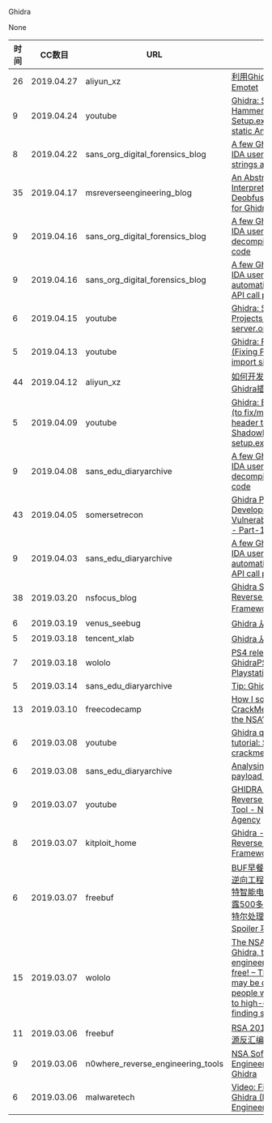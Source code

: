 Ghidra

None

| 时间 | CC数目 | URL | 标题 |
| ---- | ----- | --- | --- |
| 26 | 2019.04.27 | aliyun_xz | [利用Ghidra分析恶意软件Emotet](https://xz.aliyun.com/t/4931) |
| 9 | 2019.04.24 | youtube | [Ghidra: Shadow Hammer (Stage 1: Setup.exe) complete static Analysis](https://www.youtube.com/watch?v=gI0nZR4z7_M) |
| 8 | 2019.04.22 | sans_org_digital_forensics_blog | [A few Ghidra tips for IDA users, part 2 - strings and parameters](https://digital-forensics.sans.org/blog/2019/04/22/a-few-ghidra-tips-for-ida-users-part-2-strings-and-parameters) |
| 35 | 2019.04.17 | msreverseengineering_blog | [An Abstract Interpretation-Based Deobfuscation Plugin for Ghidra](https://www.msreverseengineering.com/blog/2019/4/17/an-abstract-interpretation-based-deobfuscation-plugin-for-ghidra) |
| 9 | 2019.04.16 | sans_org_digital_forensics_blog | [A few Ghidra tips for IDA users, part 1 - the decompiler/unreachable code](https://digital-forensics.sans.org/blog/2019/04/16/a-few-ghidra-tips-for-ida-users-part-1-the-decompilerunreachable-code) |
| 9 | 2019.04.16 | sans_org_digital_forensics_blog | [A few Ghidra tips for IDA users, part 0 - automatic comments for API call parameters](https://digital-forensics.sans.org/blog/2019/04/16/a-few-ghidra-tips-for-ida-users-part-0-automatic-comments-for-api-call-parameters) |
| 6 | 2019.04.15 | youtube | [Ghidra: Server / Shared Projects (using ghidra-server.org)](https://www.youtube.com/watch?v=ka4vGxLmr4w) |
| 5 | 2019.04.13 | youtube | [Ghidra: Fixing Bugs (Fixing PE section import size alignment)](https://www.youtube.com/watch?v=vpt7-Hn-Uhg) |
| 44 | 2019.04.12 | aliyun_xz | [如何开发用于漏洞研究的Ghidra插件，Part 1](https://xz.aliyun.com/t/4723) |
| 5 | 2019.04.09 | youtube | [Ghidra: EditBytesScript (to fix/manipulate PE header to load ShadowHammer setup.exe sample)](https://www.youtube.com/watch?v=7__tiVMPIEE) |
| 9 | 2019.04.08 | sans_edu_diaryarchive | [A few Ghidra tips for IDA users, part 1 - the decompiler/unreachable code](https://isc.sans.edu/forums/diary/A+few+Ghidra+tips+for+IDA+users+part+1+the+decompilerunreachable+code/24822/) |
| 43 | 2019.04.05 | somersetrecon | [Ghidra Plugin Development for Vulnerability Research - Part-1](https://www.somersetrecon.com/blog/2019/ghidra-plugin-development-for-vulnerability-research-part-1) |
| 9 | 2019.04.03 | sans_edu_diaryarchive | [A few Ghidra tips for IDA users, part 0 - automatic comments for API call parameters](https://isc.sans.edu/forums/diary/A+few+Ghidra+tips+for+IDA+users+part+0+automatic+comments+for+API+call+parameters/24806/) |
| 38 | 2019.03.20 | nsfocus_blog | [Ghidra Software Reverse Engineering Framework逆向工具分析](http://blog.nsfocus.net/ghidra-software-reverse-engineering-framework/) |
| 6 | 2019.03.19 | venus_seebug | [Ghidra 从 XXE 到 RCE](https://paper.seebug.org/861/) |
| 5 | 2019.03.18 | tencent_xlab | [Ghidra 从 XXE 到 RCE](https://xlab.tencent.com/cn/2019/03/18/ghidra-from-xxe-to-rce/) |
| 7 | 2019.03.18 | wololo | [PS4 release: GhidraPS4Loader and Playstation 4 Flash tool](http://wololo.net/2019/03/18/ps4-release-ghidraps4loader-and-playstation-4-flash-tool/) |
| 5 | 2019.03.14 | sans_edu_diaryarchive | [Tip: Ghidra & ZIP Files](https://isc.sans.edu/forums/diary/Tip+Ghidra+ZIP+Files/24732/) |
| 13 | 2019.03.10 | freecodecamp | [How I solved a simple CrackMe challenge with the NSA’s Ghidra](https://medium.com/p/d7e793c5acd2) |
| 6 | 2019.03.08 | youtube | [Ghidra quickstart & tutorial: Solving a simple crackme](https://www.youtube.com/watch?v=fTGTnrgjuGA) |
| 6 | 2019.03.08 | sans_edu_diaryarchive | [Analysing meterpreter payload with Ghidra](https://isc.sans.edu/forums/diary/Analysing+meterpreter+payload+with+Ghidra/24722/) |
| 9 | 2019.03.07 | youtube | [GHIDRA 9.0 - Powerful Reverse Engineering Tool - National Security Agency](https://www.youtube.com/watch?v=-MteDzlXVGA) |
| 8 | 2019.03.07 | kitploit_home | [Ghidra - Software Reverse Engineering Framework](https://www.kitploit.com/2019/03/ghidra-software-reverse-engineering.html) |
| 6 | 2019.03.07 | freebuf | [BUF早餐铺 - NSA 公布逆向工程框架 Ghidra；沙特智能电话本应用Dalil泄露500多万用户信息；英特尔处理器面临新的 Spoiler 攻击](https://www.freebuf.com/news/197518.html) |
| 15 | 2019.03.07 | wololo | [The NSA releases Ghidra, their reverse engineering tool, for free! – The IDA Pro days may be over and more people will have access to high-end RE tools for finding security holes](http://wololo.net/2019/03/07/the-nsa-releases-ghidra-their-resource-engineering-tool-for-free-the-ida-pro-days-may-be-over-and-more-people-will-have-access-to-high-end-re-tools-for-finding-security-holes/) |
| 11 | 2019.03.06 | freebuf | [RSA 2019丨NSA内部开源反汇编工具集Ghidra](https://www.freebuf.com/news/197482.html) |
| 9 | 2019.03.06 | n0where_reverse_engineering_tools | [NSA Software Reverse Engineering Framework: Ghidra](https://n0where.net/nsa-software-reverse-engineering-framework-ghidra) |
| 6 | 2019.03.06 | malwaretech | [Video: First Look at Ghidra (NSA Reverse Engineering Tool)](https://www.malwaretech.com/2019/03/video-first-look-at-ghidra-nsa-reverse-engineering-tool.html) |
